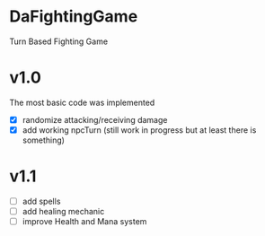 # DaFightingGame

Turn Based Fighting Game

# v1.0

The most basic code was implemented

- [x] randomize attacking/receiving damage
- [x] add working npcTurn (still work in progress but at least there is something)

# v1.1

- [ ] add spells
- [ ] add healing mechanic
- [ ] improve Health and Mana system
